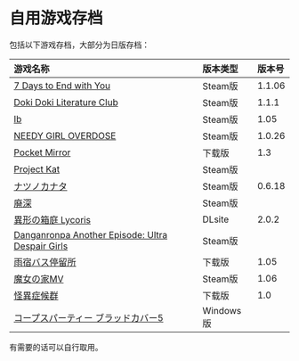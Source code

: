 # 自用游戏存档

包括以下游戏存档，大部分为日版存档：

| 游戏名称 | 版本类型 | 版本号 |
| :--- | :--- | :--- |
| [7 Days to End with You](7%20Days%20to%20End%20with%20You) | Steam版 | 1.1.06 |
| [Doki Doki Literature Club](DDLC-1454445547) | Steam版 | 1.1.1 |
| [Ib](Ib) | Steam版 | 1.05 |
| [NEEDY GIRL OVERDOSE](NEEDY%20GIRL%20OVERDOSE) | Steam版 | 1.0.26 |
| [Pocket Mirror](Pocket%20Mirror) | 下载版 | 1.3 |
| [Project Kat](ProjectKat) | Steam版 |  |
| [ナツノカナタ](natsuno-kanata) | Steam版 | 0.6.18 |
| [廃深](haishin) | Steam版 | |
| [異形の箱庭 Lycoris](%E7%95%B0%E5%BD%A2%E3%81%AE%E7%AE%B1%E5%BA%AD%20Lycoris) | DLsite | 2.0.2 |
| [Danganronpa Another Episode: Ultra Despair Girls](DanganAnother) | Steam版 | |
| [雨宿バス停留所](%E9%9B%A8%E5%AE%BF%E3%83%90%E3%82%B9%E5%81%9C%E7%95%99%E6%89%80) | 下载版 | 1.05 |
| [魔女の家MV](%E9%AD%94%E5%A5%B3%E3%81%AE%E5%AE%B6MV) | Steam版 | 1.06 |
| [怪異症候群](%E6%80%AA%E7%95%B0%E7%97%87%E5%80%99%E7%BE%A4) | 下载版 | 1.0 |
| [コープスパーティー ブラッドカバー5](/) | Windows版 |  |

有需要的话可以自行取用。
